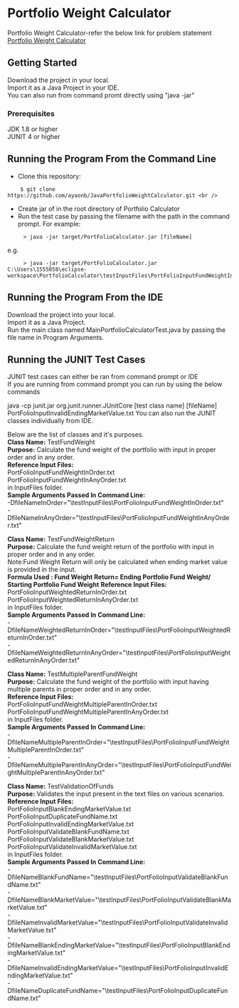 # Portfolio Weight Calculator
Portfolio Weight Calculator-refer the below link for problem statement<br />
<a href="https://gist.github.com/rprabhat/3b8cc6e47a822d63b844e3d3d0d67ea7">Portfolio Weight Calculator</a><br />


## Getting Started

Download the project in your local.<br />
Import it as a Java Project in your IDE.<br />
You can also run from command promt directly using "java -jar"<br />

### Prerequisites

JDK 1.8 or higher <br />
JUNIT 4 or higher <br />

## Running the Program From the Command Line
* Clone this repository:<br />
```
    $ git clone https://github.com/ayaonb/JavaPortfolioWeightCalculator.git <br />
```
* Create jar of in the root directory of Portfolio Calculator <br />
* Run the test case by passing the filename with the path in the command prompt. For example: <br />
```
     > java -jar target/PortFolioCalculator.jar [fileName] 
```
e.g.
```
     > java -jar target/PortFolioCalculator.jar C:\Users\1555058\eclipse-workspace\PortfolioCalculator\testInputFiles\PortFolioInputFundWeightInOrder.txt
```

## Running the Program From the IDE
 Download the project into your local. <br />
 Import it as a Java Project. <br />
 Run the main class named MainPortfolioCalculatorTest.java by passing the file name in Program Arguments.<br />
 
 
 ## Running the JUNIT Test Cases
JUNIT test cases can either be ran from command prompt or IDE <br />
If you are running from command prompt you can run by using the below commands<br />

java -cp junit.jar org.junit.runner.JUnitCore [test class name] [fileName] <br />
PortFolioInputInvalidEndingMarketValue.txt
You can also run the JUNIT classes individually from IDE.<br />

Below are the list of classes and it's purposes.<br />
**Class Name:** TestFundWeight <br />
**Purpose:** Calculate the fund weight of the portfolio with input in proper order and in any order.<br />
**Reference Input Files:** <br /> PortFolioInputFundWeightInOrder.txt<br />PortFolioInputFundWeightInAnyOrder.txt<br />in InputFiles folder.<br />
**Sample Arguments Passed In Command Line:** <br /> -DfileNameInOrder="\testInputFiles\PortFolioInputFundWeightInOrder.txt"<br /> -DfileNameInAnyOrder="\testInputFiles\PortFolioInputFundWeightInAnyOrder.txt"<br />

**Class Name:** TestFundWeightReturn <br />
**Purpose:** Calculate the fund weight return of the portfolio with input in proper order and in any order. <br />
Note:Fund Weight Return will only be calculated when ending market value is provided in the input. <br />
**Formula Used : Fund Weight Return= Ending Portfolio Fund Weight/ Starting Portfolio Fund Weight**
**Reference Input Files:** <br /> PortFolioInputWeightedReturnInOrder.txt<br />PortFolioInputWeightedReturnInAnyOrder.txt <br /> in InputFiles folder.<br />
**Sample Arguments Passed In Command Line:** <br /> -DfileNameWeightedReturnInOrder="\testInputFiles\PortFolioInputWeightedReturnInOrder.txt"<br /> -DfileNameWeightedReturnInAnyOrder="\testInputFiles\PortFolioInputWeightedReturnInAnyOrder.txt"<br />

**Class Name:** TestMultipleParentFundWeight <br />
**Purpose:** Calculate the fund weight of the portfolio with input having multiple parents in proper order and in any order.<br />
**Reference Input Files:** <br /> PortFolioInputFundWeightMultipleParentInOrder.txt<br /> PortFolioInputFundWeightMultipleParentInAnyOrder.txt <br /> in InputFiles folder.<br />
**Sample Arguments Passed In Command Line:** <br /> -DfileNameMultipleParentInOrder="\testInputFiles\PortFolioInputFundWeightMultipleParentInOrder.txt"<br /> -DfileNameMultipleParentInAnyOrder="\testInputFiles\PortFolioInputFundWeightMultipleParentInAnyOrder.txt"<br />

**Class Name:** TestValidationOfFunds <br />
**Purpose:** Validates the input present in the text files on various scenarios.<br />
**Reference Input Files:**<br /> PortFolioInputBlankEndingMarketValue.txt<br />PortFolioInputDuplicateFundName.txt<br />PortFolioInputInvalidEndingMarketValue.txt<br />PortFolioInputValidateBlankFundName.txt<br />PortFolioInputValidateBlankMarketValue.txt<br />PortFolioInputValidateInvalidMarketValue.txt <br /> in InputFiles folder.<br />
**Sample Arguments Passed In Command Line:** <br /> -DfileNameBlankFundName="\testInputFiles\PortFolioInputValidateBlankFundName.txt"<br /> -DfileNameBlankMarketValue="\testInputFiles\PortFolioInputValidateBlankMarketValue.txt"<br /> -DfileNameInvalidMarketValue="\testInputFiles\PortFolioInputValidateInvalidMarketValue.txt"<br /> -DfileNameBlankEndingMarketValue="\testInputFiles\PortFolioInputBlankEndingMarketValue.txt"<br /> -DfileNameInvalidEndingMarketValue="\testInputFiles\PortFolioInputInvalidEndingMarketValue.txt"<br /> -DfileNameDuplicateFundName="\testInputFiles\PortFolioInputDuplicateFundName.txt"<br />

 
